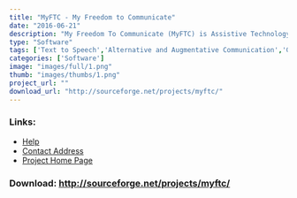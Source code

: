 ```yaml
---
title: "MyFTC - My Freedom to Communicate"
date: "2016-06-21"
description: "My Freedom To Communicate (MyFTC) is Assistive Technology (AT) software that uses text-to-speech technology to enable nonverbal individuals to communicate easily in real life situations."
type: "Software"
tags: ['Text to Speech','Alternative and Augmentative Communication','General Tools','Text input Projects','Communication','Using the Mouse' ]
categories: ['Software']
image: "images/full/1.png"
thumb: "images/thumbs/1.png"
project_url: ""
download_url: "http://sourceforge.net/projects/myftc/"
---
```



### Links:
- <a href="http://www.oatsoft.org/Software/myftc/help">Help</a>
- <a href="mailto:Daryl@bigmutty.com">Contact Address</a>
- <a href="http://myftc.sourceforge.net/">Project Home Page</a>

### Download: http://sourceforge.net/projects/myftc/ 